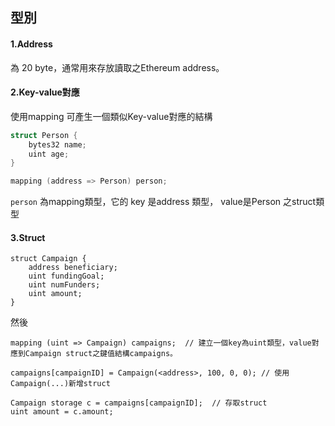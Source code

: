 ## 型別

#### 1.Address

為 20 byte，通常用來存放讀取之Ethereum address。

#### 2.Key-value對應

使用mapping 可產生一個類似Key-value對應的結構

```c
struct Person {
    bytes32 name;
    uint age;
}

mapping (address => Person) person;
```

`person` 為mapping類型，它的 key 是address 類型， value是Person 之struct類型

#### 3.Struct

```
struct Campaign {
    address beneficiary;
    uint fundingGoal;
    uint numFunders;
    uint amount;
}
```

然後

```
mapping (uint => Campaign) campaigns;  // 建立一個key為uint類型，value對應到Campaign struct之鍵值結構campaigns。

campaigns[campaignID] = Campaign(<address>, 100, 0, 0); // 使用Campaign(...)新增struct

Campaign storage c = campaigns[campaignID];  // 存取struct
uint amount = c.amount;
```



